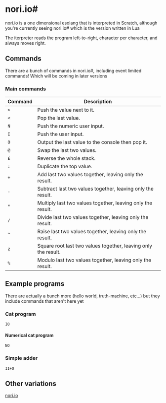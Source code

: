 # nori.io#
nori.io is a one dimensional esolang that is interpreted in Scratch, although you're currently seeing nori.io# which is the version written in Lua

The iterpreter reads the program left-to-right, character per character, and always moves right.

## Commands
There are a bunch of commands in nori.io#, including event limited commands! Which will be coming in later versions

### Main commands

| Command     | Description                                                   |
| ----------- | ------------------------------------------------------------- |
| `>`         | Push the value next to it.                                    |
| `<`         | Pop the last value.                                           |
| `N`         | Push the numeric user input.                                  |
| `I`         | Push the user input.                                          |
| `O`         | Output the last value to the console then pop it.             |
| `@`         | Swap the last two values.                                     |
| `£`         | Reverse the whole stack.                                      |
| `:`         | Duplicate the top value.                                      |
| `+`         | Add last two values together, leaving only the result.        |
| `-`         | Subtract last two values together, leaving only the result.   |
| `*`         | Multiply last two values together, leaving only the result.   |
| `/`         | Divide last two values together, leaving only the result.     |
| `^`         | Raise last two values together, leaving only the result.      |
| `z`         | Square root last two values together, leaving only the result.|
| `%`         | Modulo last two values together, leaving only the result.     |

## Example programs

There are actually a bunch more (hello world, truth-machine, etc...) but they include commands that aren't here yet

### Cat program
```IO```

#### Numerical cat program
```NO```

### Simple adder
```II+O```

## Other variations
[nori.io](https://scratch.mit.edu/projects/819125582/)
